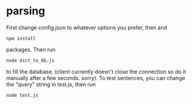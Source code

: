 parsing
=====

First change config.json to whatever options you prefer, then and 

	npm install

packages. Then run 

	node dict_to_db.js

to fill the database. (client currently doesn't close the connection so do it manually after a few seconds. sorry).
To test sentences, you can change the "query" string in test.js, then run 

	node test.js

